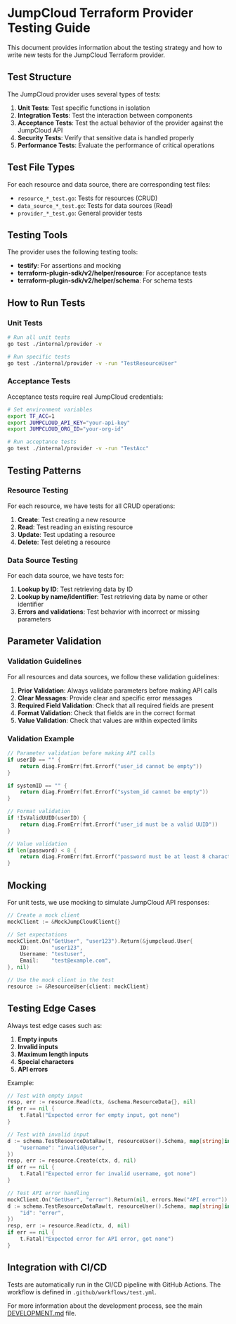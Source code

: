 # JumpCloud Terraform Provider Testing Guide

This document provides information about the testing strategy and how to write new tests for the JumpCloud Terraform provider.

## Test Structure

The JumpCloud provider uses several types of tests:

1. **Unit Tests**: Test specific functions in isolation
2. **Integration Tests**: Test the interaction between components
3. **Acceptance Tests**: Test the actual behavior of the provider against the JumpCloud API
4. **Security Tests**: Verify that sensitive data is handled properly
5. **Performance Tests**: Evaluate the performance of critical operations

## Test File Types

For each resource and data source, there are corresponding test files:

- `resource_*_test.go`: Tests for resources (CRUD)
- `data_source_*_test.go`: Tests for data sources (Read)
- `provider_*_test.go`: General provider tests

## Testing Tools

The provider uses the following testing tools:

- **testify**: For assertions and mocking
- **terraform-plugin-sdk/v2/helper/resource**: For acceptance tests
- **terraform-plugin-sdk/v2/helper/schema**: For schema tests

## How to Run Tests

### Unit Tests

```bash
# Run all unit tests
go test ./internal/provider -v

# Run specific tests
go test ./internal/provider -v -run "TestResourceUser"
```

### Acceptance Tests

Acceptance tests require real JumpCloud credentials:

```bash
# Set environment variables
export TF_ACC=1
export JUMPCLOUD_API_KEY="your-api-key"
export JUMPCLOUD_ORG_ID="your-org-id"

# Run acceptance tests
go test ./internal/provider -v -run "TestAcc"
```

## Testing Patterns

### Resource Testing

For each resource, we have tests for all CRUD operations:

1. **Create**: Test creating a new resource
2. **Read**: Test reading an existing resource
3. **Update**: Test updating a resource
4. **Delete**: Test deleting a resource

### Data Source Testing

For each data source, we have tests for:

1. **Lookup by ID**: Test retrieving data by ID
2. **Lookup by name/identifier**: Test retrieving data by name or other identifier
3. **Errors and validations**: Test behavior with incorrect or missing parameters

## Parameter Validation

### Validation Guidelines

For all resources and data sources, we follow these validation guidelines:

1. **Prior Validation**: Always validate parameters before making API calls
2. **Clear Messages**: Provide clear and specific error messages
3. **Required Field Validation**: Check that all required fields are present
4. **Format Validation**: Check that fields are in the correct format
5. **Value Validation**: Check that values are within expected limits

### Validation Example

```go
// Parameter validation before making API calls
if userID == "" {
    return diag.FromErr(fmt.Errorf("user_id cannot be empty"))
}

if systemID == "" {
    return diag.FromErr(fmt.Errorf("system_id cannot be empty"))
}

// Format validation
if !IsValidUUID(userID) {
    return diag.FromErr(fmt.Errorf("user_id must be a valid UUID"))
}

// Value validation
if len(password) < 8 {
    return diag.FromErr(fmt.Errorf("password must be at least 8 characters long"))
}
```

## Mocking

For unit tests, we use mocking to simulate JumpCloud API responses:

```go
// Create a mock client
mockClient := &MockJumpCloudClient{}

// Set expectations
mockClient.On("GetUser", "user123").Return(&jumpcloud.User{
    ID:       "user123",
    Username: "testuser",
    Email:    "test@example.com",
}, nil)

// Use the mock client in the test
resource := &ResourceUser{client: mockClient}
```

## Testing Edge Cases

Always test edge cases such as:

1. **Empty inputs**
2. **Invalid inputs**
3. **Maximum length inputs**
4. **Special characters**
5. **API errors**

Example:

```go
// Test with empty input
resp, err := resource.Read(ctx, &schema.ResourceData{}, nil)
if err == nil {
    t.Fatal("Expected error for empty input, got none")
}

// Test with invalid input
d := schema.TestResourceDataRaw(t, resourceUser().Schema, map[string]interface{}{
    "username": "invalid@user",
})
resp, err := resource.Create(ctx, d, nil)
if err == nil {
    t.Fatal("Expected error for invalid username, got none")
}

// Test API error handling
mockClient.On("GetUser", "error").Return(nil, errors.New("API error"))
d := schema.TestResourceDataRaw(t, resourceUser().Schema, map[string]interface{}{
    "id": "error",
})
resp, err := resource.Read(ctx, d, nil)
if err == nil {
    t.Fatal("Expected error for API error, got none")
}
```

## Integration with CI/CD

Tests are automatically run in the CI/CD pipeline with GitHub Actions. The workflow is defined in `.github/workflows/test.yml`.

For more information about the development process, see the main [DEVELOPMENT.md](../DEVELOPMENT.md) file. 